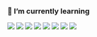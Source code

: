 ### 🌱 I’m currently learning

<!--
**jjojun/jjojun** is a ✨ _special_ ✨ repository because its `README.md` (this file) appears on your GitHub profile.

Here are some ideas to get you started:

- 🔭 I’m currently working on ...
- 🌱 I’m currently learning ...
- 👯 I’m looking to collaborate on ...
- 🤔 I’m looking for help with ...
- 💬 Ask me about ...
- 📫 How to reach me: ...
- 😄 Pronouns: ...
- ⚡ Fun fact: ...
-->
<img src="https://img.shields.io/badge/language--C-blue?style=flat&logo=C&logoColor=FFF61E"/>
<img src="https://img.shields.io/badge/instagram-FFE4E1?style=flat&logo=Instagram&logoColor=E4405F"/>
<img src="https://img.shields.io/badge/Premiere Pro-6157A5?style=flat&logo=Adobe Premiere Pro&logoColor=9999FF"/>
<img src="https://img.shields.io/badge/After Effects-6157A5?style=flat&logo=Adobe After Effects&logoColor=9999FF"/>
<img src="https://img.shields.io/badge/Arduino-F7CE25?style=flat&logo=Arduino&logoColor=00979D"/>
<img src="https://img.shields.io/badge/Visual Studio-646E8F?style=flat&logo=Visual Studio&logoColor=#5C2D91"/>
<img src="https://img.shields.io/badge/Facebook-CCDBE4?style=flat&logo=Facebook&logoColor=##1877F2"/>
<img src="https://img.shields.io/badge/GitHub-CCDBE4?style=flat&logo=GitHub&logoColor=###181717"/>
